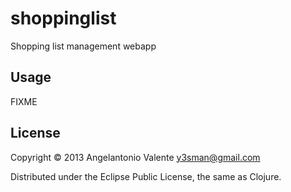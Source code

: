 # shoppinglist

Shopping list management webapp

## Usage

FIXME

## License

Copyright © 2013 Angelantonio Valente <y3sman@gmail.com>

Distributed under the Eclipse Public License, the same as Clojure.
